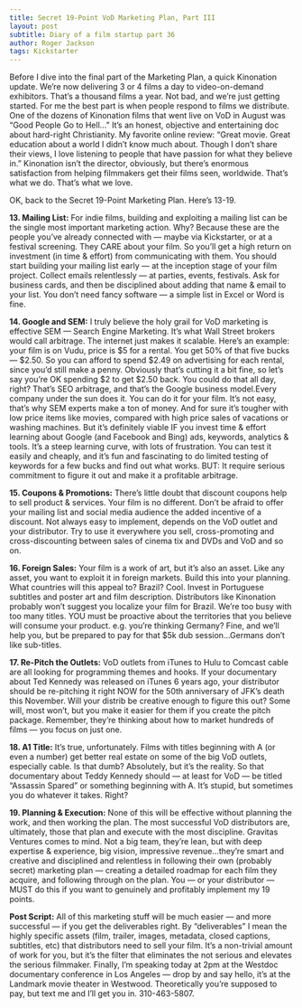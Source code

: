 ```yaml
---
title: Secret 19-Point VoD Marketing Plan, Part III
layout: post
subtitle: Diary of a film startup part 36
author: Roger Jackson
tags: Kickstarter
---
```

Before I dive into the final part of the Marketing Plan, a quick Kinonation update. We’re now delivering 3 or 4 films a day to video-on-demand exhibitors. That’s a thousand films a year. Not bad, and we’re just getting started. For me the best part is when people respond to films we distribute. One of the dozens of Kinonation films that went live on VoD in August was “Good People Go to Hell…” It’s an honest, objective and entertaining doc about hard-right Christianity. My favorite online review:  “Great movie. Great education about a world I didn’t know much about. Though I don’t share their views, I love listening to people that have passion for what they believe in.” Kinonation isn’t the director, obviously, but there’s enormous satisfaction from helping filmmakers get their films seen, worldwide. That’s what we do. That’s what we love.

OK, back to the Secret 19-Point Marketing Plan. Here’s 13-19.

<b>13. Mailing List:</b> For indie films, building and exploiting a mailing list can be the single most important marketing action. Why? Because these are the people you’ve already connected with — maybe via Kickstarter, or at a festival screening. They CARE about your film. So you’ll get a high return on investment (in time & effort) from communicating with them. You should start building your mailing list early — at the inception stage of your film project. Collect emails relentlessly — at parties, events, festivals. Ask for business cards, and then be disciplined about adding that name & email to your list. You don’t need fancy software — a simple list in Excel or Word is fine.

<b>14. Google and SEM:</b> I truly believe the holy grail for VoD marketing is effective SEM — Search Engine Marketing. It’s what Wall Street brokers would call arbitrage. The internet just makes it scalable. Here’s an example: your film is on Vudu, price is $5 for a rental. You get 50% of that five bucks — $2.50. So you can afford to spend $2.49 on advertising for each rental, since you’d still make a penny. Obviously that’s cutting it a bit fine, so let’s say you’re OK spending $2 to get $2.50 back. You could do that all day, right? That’s SEO arbitrage, and that’s the Google business model.Every company under the sun does it. You can do it for your film. It’s not easy, that’s why SEM experts make a ton of money. And for sure it’s tougher with low price items like movies, compared with high price sales of vacations or washing machines. But it’s definitely viable IF you invest time & effort learning about Google (and Facebook and Bing) ads, keywords, analytics & tools. It’s a steep learning curve, with lots of frustration. You can test it easily and cheaply, and it’s fun and fascinating to do limited testing of keywords for a few bucks and find out what works. BUT: It require serious commitment to figure it out and make it a profitable arbitrage.

<b>15. Coupons & Promotions:</b> There’s little doubt that discount coupons help to sell product & services. Your film is no different. Don’t be afraid to offer your mailing list and social media audience the added incentive of a discount. Not always easy to implement, depends on the VoD outlet and your distributor. Try to use it everywhere you sell, cross-promoting and cross-discounting between sales of cinema tix and DVDs and VoD and so on.

<b>16. Foreign Sales:</b>  Your film is a work of art, but it’s also an asset. Like any asset, you want to exploit it in foreign markets. Build this into your planning. What countries will this appeal to? Brazil? Cool. Invest in Portuguese subtitles and poster art and film description. Distributors like Kinonation probably won’t suggest you localize your film for Brazil. We’re too busy with too many titles. YOU must be proactive about the territories that you believe will consume your product. e.g. you’re thinking Germany? Fine, and we’ll help you, but be prepared to pay for that $5k dub session…Germans don’t like sub-titles.

<b>17. Re-Pitch the Outlets:</b>  VoD outlets from iTunes to Hulu to Comcast cable are all looking for programming themes and hooks. If your documentary about Ted Kennedy was released on iTunes 6 years ago, your distributor should be re-pitching it right NOW for the 50th anniversary of JFK’s death this November. Will your distrib be creative enough to figure this out? Some will, most won’t, but you make it easier for them if you create the pitch package. Remember, they’re thinking about how to market hundreds of films — you focus on just one.

<b>18. A1 Title:</b> It’s true, unfortunately. Films with titles beginning with A (or even a number) get better real estate on some of the big VoD outlets, especially cable. Is that dumb? Absolutely, but it’s the reality. So that documentary about Teddy Kennedy should — at least for VoD — be titled “Assassin Spared” or something beginning with A. It’s stupid, but sometimes you do whatever it takes. Right?

<b>19. Planning & Execution:</b> None of this will be effective without planning the work, and then working the plan. The most successful VoD distributors are, ultimately, those that plan and execute with the most discipline. Gravitas Ventures comes to mind. Not a big team, they’re lean, but with deep expertise & experience, big vision, impressive revenue…they’re smart and creative and disciplined and relentless in following their own (probably secret) marketing plan — creating a detailed roadmap for each film they acquire, and following through on the plan. You — or your distributor — MUST do this if you want to genuinely and profitably implement my 19 points.

<b>Post Script:</b>  All of this marketing stuff will be much easier — and more successful — if you get the deliverables right. By “deliverables” I mean the highly specific assets (film, trailer, images, metadata, closed captions, subtitles, etc) that distributors need to sell your film. It’s a non-trivial amount of work for you, but it’s the filter that eliminates the not serious and elevates the serious filmmaker. Finally, I’m speaking today at 2pm at the Westdoc documentary conference in Los Angeles — drop by and say hello, it’s at the Landmark movie theater in Westwood. Theoretically you’re supposed to pay, but text me and I’ll get you in. 310-463-5807.
